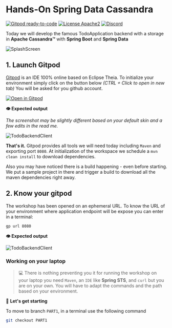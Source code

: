 
# Hands-On Spring Data Cassandra


[![Gitpod ready-to-code](https://img.shields.io/badge/Gitpod-ready--to--code-blue?logo=gitpod)](https://gitpod.io/#https://github.com/DataStax-Academy/workshop-spring-data-cassandra) 
[![License Apache2](https://img.shields.io/hexpm/l/plug.svg)](http://www.apache.org/licenses/LICENSE-2.0)
[![Discord](https://img.shields.io/discord/685554030159593522)](https://discord.com/widget?id=685554030159593522&theme=dark)

Today we will develop the famous TodoApplication backend with a storage in **Apache Cassandra™** with **Spring Boot** and **Spring Data**

![SplashScreen](https://github.com/DataStax-Academy/workshop-spring-data-cassandra/blob/main/images/splash.jpeg?raw=true)


## 1. Launch Gitpod

[Gitpod](https://www.gitpod.io/) is an IDE 100% online based on Eclipse Theia. To initialize your environment simply click on the button below *(CTRL + Click to open in new tab)* You will be asked for you github account.

[![Open in Gitpod](https://gitpod.io/button/open-in-gitpod.svg)](https://gitpod.io/#https://github.com/DataStax-Academy/workshop-spring-data-cassandra)

**👁️ Expected output**

*The screenshot may be slightly different based on your default skin and a few edits in the read me.*

![TodoBackendClient](https://github.com/DataStax-Academy/workshop-spring-data-cassandra/blob/main/images/gitpod-home.png?raw=true)

**That's it.** Gitpod provides all tools we will need today including `Maven` and exporting port `8080`. At initialization of the workspace we schedule a `mvn clean install` to download dependencies.

Also you may have noticed there is a build happening - even before starting. We put a sample project in there and trigger a build to download all the maven dependencies right away.

## 2. Know your gitpod

The workshop has been opened on an ephemeral URL. To know the URL of your environment where application endpoint will be expose you can enter in a terminal:

```bash
gp url 8080
```

**👁️ Expected output**

![TodoBackendClient](https://github.com/DataStax-Academy/workshop-spring-data-cassandra/blob/main/images/gitpod-url.png?raw=true)


### Working on your laptop
> 💻 There is nothing preventing you it for running the workshop on your laptop you need `Maven`, an `IDE` like **Spring STS**, and `curl` but you are on your own. You will have to adapt the commands and the path based on your environment.


🚀 **Let's get starting**

To move to branch `PART1`, in a terminal use the following command

```bash
git checkout PART1
```

